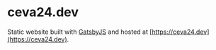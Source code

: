 # ceva24.dev

Static website built with [GatsbyJS](https://www.gatsbyjs.org/) and hosted at [https://ceva24.dev](https://ceva24.dev).
